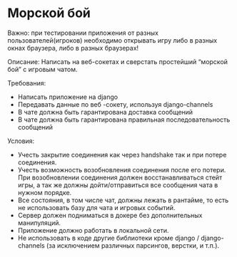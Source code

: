 # Морской бой

Важно: при тестировании приложения от разных пользователей(игроков) необходимо открывать игру либо в разных окнах браузера, либо в разных браузерах!

Описание:
Написать на веб-сокетах и сверстать простейший “морской бой” с игровым чатом. 

Требования:
- Написать приложение на django
- Передавать данные по веб -сокету, используя django-channels
- В чате должна быть гарантирована доставка сообщений
- В чате должна быть гарантирована правильная последовательность сообщений

Условия:
- Учесть закрытие соединения как через handshake так и при потере соединения.
- Учесть возможность возобновления соединения после его потери. При возобновлении соединения должен восстанавливаться стейт игры, а так же должны дойти/отправиться все сообщения чата в нужном порядке.
- Все состояния, в том числе чат, должны лежать в рантайме, то есть не использовать базу для чата и игровых событий.
- Сервер должен подниматься в докере без дополнительных манипуляций.
- Приложение должно работать в локальной сети.
- Не использовать в коде другие библиотеки кроме django / django-channels (за исключением различных парсингов, верстки, и т.п.). 
